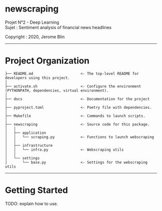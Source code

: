 # newscraping

Projet N°2 - Deep Learning  
Sujet : Sentiment analysis of financial news headlines  

Copyright : 2020, Jerome Blin


___

# Project Organization


    ├── README.md                      <- The top-level README for developers using this project.
    │
    ├── activate.sh                    <- Configure the environment (PYTHONPATH, dependencies, virtual environment).
    │
    ├── docs                           <- Documentation for the project
    │
    ├── pyproject.toml                 <- Poetry file with dependencies.
    │
    ├── Makefile                       <- Commands to launch scripts.
    │
    ├── newscraping                    <- Source code for this package.
    │   │
    │   ├── application
    │   │   └── scraping.py            <- Functions to launch webscraping
    │   │
    │   ├── infrastructure
    │   │   └── infra.py               <- Webscraping utils
    │   │
    │   └── settings
    │       └── base.py                <- Settings for the webscraping utils

___

# Getting Started

TODO: explain how to use. 
